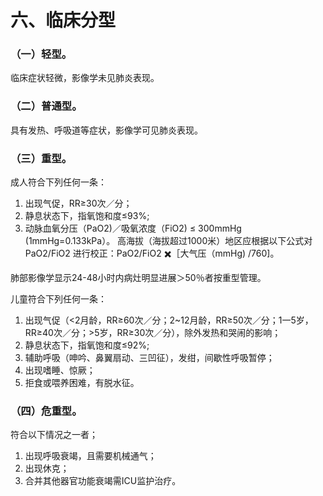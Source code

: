 # 六、临床分型
### （一）轻型。
临床症状轻微，影像学未见肺炎表现。

### （二）普通型。
具有发热、呼吸道等症状，影像学可见肺炎表现。

### （三）重型。
成人符合下列任何一条：
1. 出现气促，RR≥30次／分；
2. 静息状态下，指氧饱和度≤93%;
3. 动脉血氧分压（PaO2)／吸氧浓度（FiO2) ≤ 300mmHg (1mmHg=0.133kPa）。
高海拔（海拔超过1000米）地区应根据以下公式对PaO2/FiO2 进行校正：PaO2/FiO2 ✖️［大气压（mmHg) /760]。

肺部影像学显示24-48小时内病灶明显进展＞50％者按重型管理。

儿童符合下列任何一条：
1. 出现气促（<2月龄，RR≥60次／分；2~12月龄，RR≥50次／分；1一5岁，RR≥40次／分；>5岁，RR≥30次／分），除外发热和哭闹的影响；
2. 静息状态下，指氧饱和度≤92%;
3. 辅助呼吸（呻吟、鼻翼扇动、三凹征），发绀，间歇性呼吸暂停；
4. 出现嗜睡、惊厥；
5. 拒食或喂养困难，有脱水征。

### （四）危重型。
符合以下情况之一者；
1. 出现呼吸衰竭，且需要机械通气；
2. 出现休克；
3. 合并其他器官功能衰竭需ICU监护治疗。
